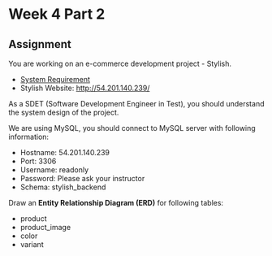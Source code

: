 # Week 4 Part 2

## Assignment
You are working on an e-commerce development project - Stylish.

- [System Requirement](https://docs.google.com/document/d/1TBzeYw5d7_tCm2sOBFECJRcBPvrPXgTrOVaCms6o3AM/edit?usp=sharing)
- Stylish Website: http://54.201.140.239/

As a SDET (Software Development Engineer in Test), you should understand the system design of the project.

We are using MySQL, you should connect to MySQL server with following information:
- Hostname: 54.201.140.239
- Port: 3306
- Username: readonly
- Password: Please ask your instructor
- Schema: stylish_backend

Draw an **Entity Relationship Diagram (ERD)** for following tables:
- product
- product_image
- color
- variant
